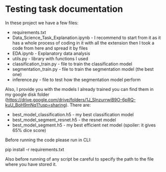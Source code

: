 # Testing task documentation

In these project we have a few files:

- requirements.txt
- Data_Science_Task_Explanation.ipynb - I recommend to start from it as it has a whole process of coding in it with all the extension then I took a code from here and spread it by files
- EDA.ipynb - Explanatory data analysis
- utils.py - library with functions I used
- classification_train.py - file to train the classification model
- segmentation_train.py - file to train the segmentation model (the best one)
- inference.py - file to test how the segmentation model perform

Also, I provide you with the models I already trained you can find them in my google disk folder (https://drive.google.com/drive/folders/1J_SlnzurrwiB9O-6pRQ-kuU_BoH9mNq1?usp=sharing). There are:
- best_model_classification.h5 - my best classification model
- best_model_segment_resnet.h5 - the resnet model
- best_model_segment.h5 - my best efficient net model (spoiler: it gives 65% dice score)

Before running the code please run in CLI:

pip install -r requirements.txt

Also before running of any script be careful to specify the path to the file where you have stored it.
